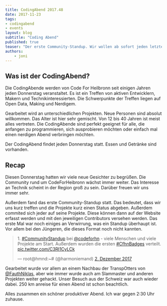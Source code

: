 ```yaml
---
title: CodingAbend 2017.48
date: 2017-11-23
tags: 
- codingabend
- events
layout: blog
subtitle: "Coding Abend"
published: true
teaser: "Der erste Community-Standup. Wir wollen ab sofort jeden letzten Donnerstag einen kleinen Status für die Projekte abfragen." 
authors: 
    - joni
---
```


## Was ist der CodingAbend?

Die CodingAbende werden von Code For Heilbronn seit einigen Jahren jeden Donnerstag veranstaltet. Es ist ein Treffen von aktiven Entwicklern, Makern und
Technikinteressierten. Die Schwerpunkte der Treffen liegen auf Open Data, Making und Nerdigem.

Gearbeitet wird an unterschiedlichen Projekten. Neue Personen sind absolut willkommen. Das Alter ist hier sehr gemischt. Von 12 bis 40 Jahren ist meist alles vertreten. Die CodingAbende sind perfekt geeignet für alle, die anfangen zu programmieren, sich ausprobieren möchten oder einfach mal einen nerdigen Abend verbringen möchten.

Der CodingAbend findet jeden Donnerstag statt. Essen und Getränke sind vorhanden.

## Recap

Diesen Donnerstag hatten wir viele neue Gesichter zu begrüßen. Die Community rund um CodeForHeibronn wächst immer weiter. Das Interesse an Technik scheint in der Region groß zu sein. Darüber freuen wir uns immer sehr.

Außerdem fand das erste Community-Standup statt. Das bedeutet, dass wir uns kurz treffen und die Projekte kurz einen Status abgeben. Außerdem commited sich jeder auf seine Projekte. Diese können dann auf der Website erfasst werden und mit den jeweiligen Contributors versehen werden. Das erste Mal war noch einiges an Verwirrung, was ein Standup überhaupt ist. Vor allem bei den Jüngeren, die dieses Format noch nicht kannten.

<blockquote class="twitter-tweet" data-lang="de"><p lang="de" dir="ltr">1. <a href="https://twitter.com/hashtag/CommunityStandup?src=hash&amp;ref_src=twsrc%5Etfw">#CommunityStandup</a>  bei <a href="https://twitter.com/codeforhn?ref_src=twsrc%5Etfw">@codeforhn</a> - viele Menschen und viele Projekte am Start. Außerdem wurden die ersten <a href="https://twitter.com/hashtag/CfhnBadges?src=hash&amp;ref_src=twsrc%5Etfw">#CfhnBadges</a> verteilt. <a href="https://t.co/C3RI1CyLCk">pic.twitter.com/C3RI1CyLCk</a></p>&mdash; root@hmnd:~# (@harmoniemand) <a href="https://twitter.com/harmoniemand/status/936998462813548544?ref_src=twsrc%5Etfw">2. Dezember 2017</a></blockquote>
<script async src="https://platform.twitter.com/widgets.js" charset="utf-8"></script>

Gearbeitet wurde vor allem an einem Nachbau der TranspOtters von [@FauthNiklas](https://twitter.com/FauthNiklas), aber wie immer wurde auch am Slammaster und anderen Projekten weiter gehackt. Unser Besuch aus der Schweiz war auch wieder dabei. 250 km anreise für einen Abend ist schon beachtlich.

Alles zusammen ein schöner produktiver Abend. Ich war gegen 2:30 Uhr zuhause.